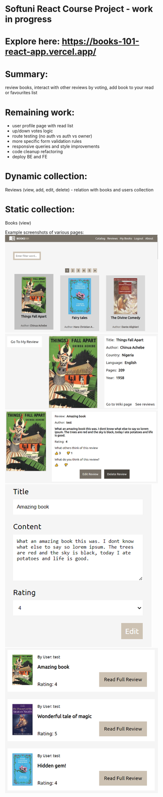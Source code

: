# Softuni React Course Project - work in progress

# Explore here: https://books-101-react-app.vercel.app/

# Summary:
review books, interact with other reviews by voting, add book to your read or favourites list

# Remaining work:
- user profile page with read list
- up/down votes logic
- route testing (no auth vs auth vs owner)
- more specific form validation rules
- responsive queries and style improvements
- code cleanup refactoring
- deploy BE and FE

# Dynamic collection:
Reviews (view, add, edit, delete) - relation with books and users collection

# Static collection:
Books (view)

Example screenshots of various pages:
![](./app%20wip.png)
![](./app%20wip%202.png)
![](./app%20wip%203.png)
![](./app%20wip%204.png)
![](./app%20wip%205.png)
